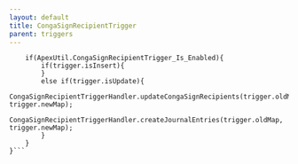 ```yaml
---
layout: default
title: CongaSignRecipientTrigger
parent: triggers
---
```


```trigger CongaSignRecipientTrigger on APXT_CongaSign__Recipient__c (after insert, after update){
    if(ApexUtil.CongaSignRecipientTrigger_Is_Enabled){
        if(trigger.isInsert){
        }
        else if(trigger.isUpdate){
            CongaSignRecipientTriggerHandler.updateCongaSignRecipients(trigger.oldMap, trigger.newMap);
            CongaSignRecipientTriggerHandler.createJournalEntries(trigger.oldMap, trigger.newMap);
        }
    }        
}```
